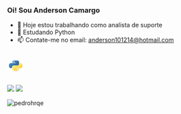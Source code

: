 ### Oi! Sou Anderson Camargo

- 🔭 Hoje estou trabalhando como analista de suporte
- 🌱 Estudando Python
- 📫 Contate-me no email: anderson101214@hotmail.com

<div style="display: inline_block"><br>
  <img align="center" alt="Anderson-Python" height="30" width="40" src="https://raw.githubusercontent.com/devicons/devicon/master/icons/python/python-original.svg">
</div>
  
  ##
 
<div> 
  <a href="https://www.instagram.com/_andersonsccp/" target="_blank"><img src="https://img.shields.io/badge/-Instagram-%23E4405F?style=for-the-badge&logo=instagram&logoColor=white" target="_blank"></a>
  <a href="https://www.linkedin.com/in/anderson-camargo-086880210/" target="_blank"><img src="https://img.shields.io/badge/-LinkedIn-%230077B5?style=for-the-badge&logo=linkedin&logoColor=white" target="_blank"></a> 
  
</div>
<p><img align="center"src="https://github-readme-stats.vercel.app/api/top-langs?username=Anderson1610&show_icons=true&locale=pt-BR&layout=compact&theme=dark" alt="pedrohrqe"/></p>

